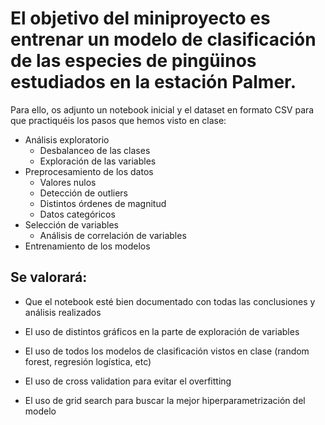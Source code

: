 # El objetivo del miniproyecto es entrenar un modelo de clasificación de las especies de pingüinos estudiados en la estación Palmer.


Para ello, os adjunto un notebook inicial y el dataset en formato CSV para que practiquéis los pasos que hemos visto en clase:



- Análisis exploratorio
  * Desbalanceo de las clases
  * Exploración de las variables
- Preprocesamiento de los datos
  * Valores nulos
  * Detección de outliers
  * Distintos órdenes de magnitud
  * Datos categóricos
- Selección de variables
  * Análisis de correlación de variables
- Entrenamiento de los modelos


## Se valorará:
- Que el notebook esté bien documentado con todas las conclusiones y análisis realizados

- El uso de distintos gráficos en la parte de exploración de variables
- El uso de todos los modelos de clasificación vistos en clase (random forest, regresión logística, etc)
- El uso de cross validation para evitar el overfitting
- El uso de grid search para buscar la mejor hiperparametrización del modelo
